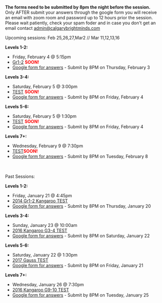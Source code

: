 <b>The forms need to be submitted by 8pm the night before the session.</b><br>
Only AFTER submit your answers through the google form you will receive an email with zoom room and password up to 12 hours prior the session. Please wait patiently, check your spam foder and in case you don't get an email contact admin@calgarybrightminds.com

Upcoming sessions: Feb 25,26,27,Mar2   // Mar 11,12,13,16

<b>Levels 1-2:</b>
  * Friday, February 4 @ 5:15pm
  * <a href=" ">Gr1-2</a> <B><font color="#FF0000">SOON!</font></B>
  * <a href="https://forms.gle/zFFydEF9Lz4ZqfZ98">Google form for answers</a> - Submit by 8PM on Thursday, February 3

<b>Levels 3-4:</b> 
  * Saturday, February 5 @ 3:00pm
  * <a href="">TEST</a> <B><font color="#FF0000">SOON!</font></B>
  * <a href="https://forms.gle/QTTuLyY3iJ5XvKN3A">Google form for answers</a> - Submit by 8PM on Friday, February 4

<b>Levels 5-6: </b>
  * Saturday, February 5 @ 1:30pm 
  * <a href="">TEST</a> <B><font color="#FF0000">SOON!</font></B>
  * <a href="https://forms.gle/qXazAG9NwNK4eqS19">Google form for answers</a> - Submit by 8PM on Friday, February 4

<b>Levels 7+:</b> 
  * Wednesday, February 9 @ 7:30pm
  * <a href="">TEST</a><B><font color="#FF0000">SOON!</font></B>
  * <a href="https://forms.gle/MiJsVRV9beEeoFeNA">Google form for answers</a> - Submit by 8PM on Tuesday, February 8
<br>
<br>
Past Sessions: 

<b>Levels 1-2:</b>
  * Friday, January 21 @ 4:45pm
  * <a href="https://renertmath.github.io/contests/2014 - Kangaroo - 01-02 - test only.pdf">2014 Gr1-2 Kangaroo TEST</a>
  * <a href="https://forms.gle/zFFydEF9Lz4ZqfZ98">Google form for answers</a> - Submit by 8PM on Thursday, January 20

<b>Levels 3-4:</b> 
  * Sunday, January 23 @ 10:00am
  * <a href="https://renertmath.github.io/contests/2016%20-%20Kangaroo%20-%2003-04%20-%20test%20only.pdf">2016 Kangaroo G3-4 TEST</a>
  * <a href="https://forms.gle/QTTuLyY3iJ5XvKN3A">Google form for answers</a> - Submit by 8PM on Saturday, January 22

<b>Levels 5-6: </b>
  * Saturday, January 22 @ 1:30pm 
  * <a href="https://renertmath.github.io/contests/2017Gauss7Contest.pdf">2017 Gauss TEST</a>
  * <a href="https://forms.gle/qXazAG9NwNK4eqS19">Google form for answers</a> - Submit by 8PM on Friday, January 21

<b>Levels 7+:</b> 
  * Wednesday, January 26 @ 7:30pm
  * <a href="https://renertmath.github.io/contests/2016%20-%20Kangaroo%20-%2009-10%20-%20test%20only.pdf">2016 Kangaroo G9-10 TEST</a>
  * <a href="https://forms.gle/MiJsVRV9beEeoFeNA">Google form for answers</a> - Submit by 8PM on Tuesday, January 25

